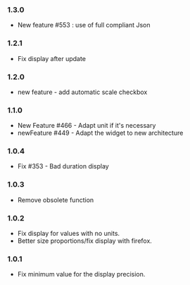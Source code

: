 ### 1.3.0
* New feature #553 : use of full compliant Json

### 1.2.1
* Fix display after update

### 1.2.0
* new feature - add automatic scale checkbox

### 1.1.0
* New Feature #466 - Adapt unit if it's necessary
* newFeature #449 - Adapt the widget to new architecture

### 1.0.4
* Fix #353 - Bad duration display

### 1.0.3
* Remove obsolete function

### 1.0.2
* Fix display for values with no units.
* Better size proportions/fix display with firefox.

### 1.0.1
* Fix minimum value for the display precision.